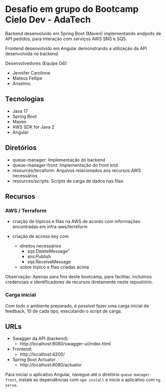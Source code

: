 # Desafio em grupo do Bootcamp Cielo Dev - AdaTech

Backend desenvolvido em Spring Boot (Maven) implementando
endpoits de API pedidos, para interação com serviços AWS
SNS e SQS.

Frontend desenvolvido em Angular demonstrando a utilização
da API desenvolvida no backend. 

Desenvolvedores (Equipe G6):
- Jennifer Carolinne
- Mateus Fellipe
- Anselmo

## Tecnologias

- Java 17
- Spring Boot
- Maven
- AWS SDK for Java 2
- Angular

## Diretórios

- queue-manager: Implementação do backend
- queue-manager-front:  Implementação do front end
- resources/terraform: Arquivos relacionados aos recursos AWS necessários
- resources/scripts: Scripts de carga de dados nas filas

## Recursos

### AWS / Terraform

- criação de tópicos e filas na AWS de acordo com informações
  encontradas em infra-aws/terreform

- criação de access key com
  - direitos necessários
    - sqs:DeleteMessage"
    - sns:Publish
    - sqs:ReceiveMessage
  - sobre tópico e filas criadas acima

Observação: Apenas para fins deste bootcamp, para facilitar,
incluímos credenciais e identificadores de recursos 
diretamente neste repositório.

### Carga inicial

Com todo o ambiente preparado, é possível fazer uma carga
inicial de feedback, 10 de cada tipo, executando o script de
carga. 

## URLs

- Swagger da API (backend):
  - http://localhost:8080/swagger-ui/index.html
- Frontend:
  - http://localhost:4200/
- Spring Boot Actuator
  - http://localhost:8080/actuator

Para iniciar o aplicativo Angular, navegue até o diretório `queue-manager-front`, instale as dependências com `npm install` e inicie o aplicativo com `ng serve`.
